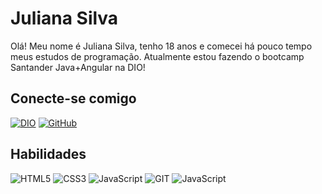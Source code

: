 # Juliana Silva

Olá! Meu nome é Juliana Silva, tenho 18 anos e comecei há pouco tempo meus estudos de programação. Atualmente estou fazendo o bootcamp Santander Java+Angular na DIO!

## Conecte-se comigo
[![DIO](https://img.shields.io/badge/meu_perfil_na_dio-000?style=for-the-badge)](https://www.dio.me/users/ju_snascimento)
[![GitHub](https://img.shields.io/badge/github-000?style=for-the-badge&logo=github)](https://github.com/juliana-sn)


## Habilidades
![HTML5](https://img.shields.io/badge/HTML5-000?style=for-the-badge&logo=html5)
![CSS3](https://img.shields.io/badge/CSS3-000?style=for-the-badge&logo=css3&logoColor=264CE4)
![JavaScript](https://img.shields.io/badge/JavaScript-000?style=for-the-badge&logo=javascript)
![GIT](https://img.shields.io/badge/git-000?style=for-the-badge&logo=git)
![JavaScript](https://img.shields.io/badge/github-000?style=for-the-badge&logo=github)